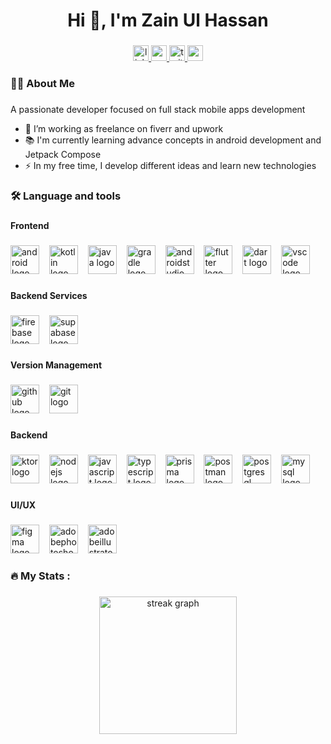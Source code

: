 <h1 align="center">Hi 👋, I'm Zain Ul Hassan</h1>

###

<div align="center">
  <a href="https://www.linkedin.com/in/zain-ul-hassan-1986321a0" target="_blank">
    <img src="https://img.shields.io/static/v1?message=LinkedIn&logo=linkedin&label=&color=0077B5&logoColor=white&labelColor=&style=for-the-badge" height="25" alt="linkedin logo"  />
  </a>
  <a href="https://www.youtube.com/@DreamersLab" target="_blank">
    <img src="https://img.shields.io/static/v1?message=Youtube&logo=youtube&label=&color=FF0000&logoColor=white&labelColor=&style=for-the-badge" height="25" alt="youtube logo"  />
  </a>
  <a href="https://twitter.com/zainulhassan815" target="_blank">
    <img src="https://img.shields.io/static/v1?message=Twitter&logo=twitter&label=&color=1DA1F2&logoColor=white&labelColor=&style=for-the-badge" height="25" alt="twitter logo"  />
  </a>
  <a href="mailto:dreamerslabdev@gmail.com" target="_blank">
    <img src="https://img.shields.io/static/v1?message=Gmail&logo=gmail&label=&color=D14836&logoColor=white&labelColor=&style=for-the-badge" height="25" alt="gmail logo"  />
  </a>
</div>

###

<h3 align="left">👩‍💻  About Me</h3>

###

<p align="left">A passionate developer focused on full stack mobile apps development</p>
<ul>
  <li>🔭 I’m working as freelance on fiverr and upwork</li>
  <li>📚 I'm currently learning advance concepts in android development and Jetpack Compose</li>
  <li>⚡ In my free time, I develop different ideas and learn new technologies</li>
</ul>

###

<h3 align="left">🛠 Language and tools</h3>

###

<h4 align="left">Frontend</h4>

###

<div align="left">
  <img src="https://cdn.simpleicons.org/android/3DDC84" height="46" alt="android logo"  />
  <img width="8" />
  <img src="https://skillicons.dev/icons?i=kotlin" height="46" alt="kotlin logo"  />
  <img width="8" />
  <img src="https://skillicons.dev/icons?i=java" height="46" alt="java logo"  />
  <img width="8" />
  <img src="https://skillicons.dev/icons?i=gradle" height="46" alt="gradle logo"  />
  <img width="8" />
  <img src="https://skillicons.dev/icons?i=androidstudio" height="46" alt="androidstudio logo"  />
  <img width="8" />
  <img src="https://skillicons.dev/icons?i=flutter" height="46" alt="flutter logo"  />
  <img width="8" />
  <img src="https://skillicons.dev/icons?i=dart" height="46" alt="dart logo"  />
  <img width="8" />
  <img src="https://skillicons.dev/icons?i=vscode" height="46" alt="vscode logo"  />
</div>

###

<h4 align="left">Backend Services</h4>

###

<div align="left">
  <img src="https://skillicons.dev/icons?i=firebase" height="46" alt="firebase logo"  />
  <img width="8" />
  <img src="https://skillicons.dev/icons?i=supabase" height="46" alt="supabase logo"  />
</div>

###

<h4 align="left">Version Management</h4>

###

<div align="left">
  <img src="https://skillicons.dev/icons?i=github" height="46" alt="github logo"  />
  <img width="8" />
  <img src="https://skillicons.dev/icons?i=git" height="46" alt="git logo"  />
</div>

###

<h4 align="left">Backend</h4>

###

<div align="left">
  <img src="https://skillicons.dev/icons?i=ktor" height="46" alt="ktor logo"  />
  <img width="8" />
  <img src="https://skillicons.dev/icons?i=nodejs" height="46" alt="nodejs logo"  />
  <img width="8" />
  <img src="https://skillicons.dev/icons?i=js" height="46" alt="javascript logo"  />
  <img width="8" />
  <img src="https://skillicons.dev/icons?i=ts" height="46" alt="typescript logo"  />
  <img width="8" />
  <img src="https://skillicons.dev/icons?i=prisma" height="46" alt="prisma logo"  />
  <img width="8" />
  <img src="https://skillicons.dev/icons?i=postman" height="46" alt="postman logo"  />
  <img width="8" />
  <img src="https://skillicons.dev/icons?i=postgres" height="46" alt="postgresql logo"  />
  <img width="8" />
  <img src="https://skillicons.dev/icons?i=mysql" height="46" alt="mysql logo"  />
</div>

###

<h4 align="left">UI/UX</h4>

###

<div align="left">
  <img src="https://skillicons.dev/icons?i=figma" height="46" alt="figma logo"  />
  <img width="8" />
  <img src="https://skillicons.dev/icons?i=ps" height="46" alt="adobephotoshop logo"  />
  <img width="8" />
  <img src="https://skillicons.dev/icons?i=ai" height="46" alt="adobeillustrator logo"  />
</div>

###

<h3 align="left">🔥   My Stats :</h3>

###

<div align="center">
  <img src="https://streak-stats.demolab.com?user=zainulhassan815&locale=en&mode=daily&theme=dark&hide_border=false&border_radius=5&order=3" height="220" alt="streak graph"  />
</div>

###
